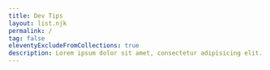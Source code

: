 ```yaml
---
title: Dev Tips
layout: list.njk
permalink: /
tag: false
eleventyExcludeFromCollections: true
description: Lorem ipsum dolor sit amet, consectetur adipisicing elit. Officiis, dolorem voluptatem dolore aut facilis, similique quidem obcaecati aperiam recusandae reprehenderit expedita non hic accusantium voluptate dicta voluptatum tenetur deleniti quisquam?
---
```

